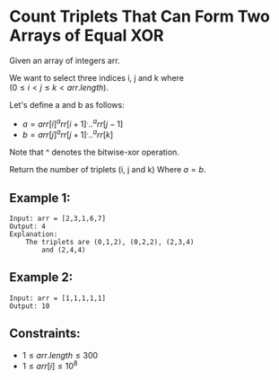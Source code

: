 # Count Triplets That Can Form Two Arrays of Equal XOR

Given an array of integers arr.

We want to select three indices i, j and k where  
($0 \le i < j \le k < arr.length$).

Let's define a and b as follows:

* $a = arr[i] ^ arr[i + 1] ^ ... ^ arr[j - 1]$
* $b = arr[j] ^ arr[j + 1] ^ ... ^ arr[k]$

Note that ^ denotes the bitwise-xor operation.

Return the number of triplets (i, j and k) Where $a = b$.

 

## Example 1:

    Input: arr = [2,3,1,6,7]
    Output: 4
    Explanation:    
        The triplets are (0,1,2), (0,2,2), (2,3,4) 
            and (2,4,4)

## Example 2:

    Input: arr = [1,1,1,1,1]
    Output: 10
    
 

## Constraints:

* $1 \le arr.length \le 300$
* $1 \le arr[i] \le 10^8$

